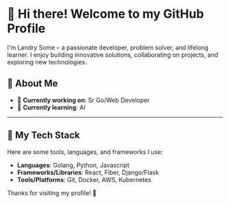 # 👋 Hi there! Welcome to my GitHub Profile

I'm Landry Some – a passionate developer, problem solver, and lifelong learner. I enjoy building innovative solutions, collaborating on projects, and exploring new technologies.

## 🌟 About Me
- 🔭 **Currently working on**: Sr Go/Web Developer
- 🌱 **Currently learning**: AI


---

## 🚀 My Tech Stack
Here are some tools, languages, and frameworks I use:
- **Languages**: Golang, Python, Javascript
- **Frameworks/Libraries**: React, Fiber, Django/Flask
- **Tools/Platforms**: Git, Docker, AWS, Kubernetes


Thanks for visiting my profile! 🚀
